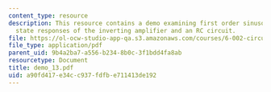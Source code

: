 ```yaml
---
content_type: resource
description: This resource contains a demo examining first order sinusoidal steady
  state responses of the inverting amplifier and an RC circuit.
file: https://ol-ocw-studio-app-qa.s3.amazonaws.com/courses/6-002-circuits-and-electronics-spring-2007/a90fd417e34cc937fdfbe711413de192_demo_13.pdf
file_type: application/pdf
parent_uid: 9b4a2ba7-a556-b234-8b0c-3f1bdd4fa8ab
resourcetype: Document
title: demo_13.pdf
uid: a90fd417-e34c-c937-fdfb-e711413de192
---
```

